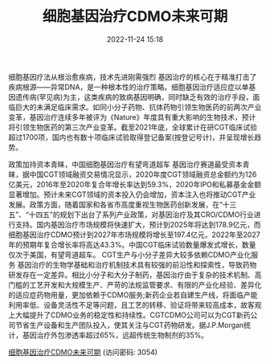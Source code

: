 ﻿---
title: 细胞基因治疗CDMO未来可期
date: 2022-11-24 15:18
tags:
- 医药行业
updated: 
---

细胞基因疗法从根治愈疾病，技术先进刚需强烈
基因治疗的核心在于精准打击了疾病根源——异常DNA，是一种根本性的治疗策略。细胞基因治疗适应症以单基因遗传病(罕见病)为主，这类疾病的致病基因明确，同时缺乏有效的治疗手段，面临巨大的未满足临床需求。如同小分子药物、抗体药物引领生物医药的前两次产业变革，基因治疗连续多年被评为《Nature》年度具有重大影响的生物技术，预计将引领生物医药的第三次产业变革。截至2021年底，全球累计在研CGT临床试验超过1700项，国内也有数十项临床试验取得登记备案(按登记号计)，并呈现增长趋势。
<!-- more -->
政策加持资本青睐，中国细胞基因治疗有望弯道超车
基因治疗赛道最受资本青睐，据中国CGT领域融资交易情况显示，2020年度CGT领域融资总金额约为126亿美元，2016年至2020年复合年增长率达到59.3%，2020年IPO和私募基金金额显著增加。预计未来CGT领域的资本投入仍会增加，资本注入也将推动CGT产业发展。政策方面，随着国家和各省市高度重视生物医药创新发展，在“十三五”、“十四五”的规划下出台了系列产业政策，对基因治疗及其CRO/CDMO行业进行支持。国内基因治疗市场规模将快速扩大，预计到2025年将达到178.9亿元，而细胞基因治疗CDMO预计到2027年市场规模将增长至197.4亿元，2022年至2027年的预期年复合增长率将高达43.3%。中国CGT临床试验数量爆发式增长，数量仅次于美国，有望弯道超车。
CGT生产与小分子差异大较多依赖CDMO产业化服务
基因治疗的生物学基础和治疗机制技术具有较强的前沿性和探索性，导致药物研发存在一定差异。相比小分子和大分子制药，基因治疗由于复杂的技术机制、高门槛的工艺开发和大规模生产、严苛的法规监管要求、有限的产业化经验、差异化的适应症药物用量，更加依赖于CDMO服务;新药企业若自建生产线，将面临产能利用率低、设备灵活性不足等问题，且工艺的转移、验证将带来较高成本，故客观上大幅提升了CDMO业务的稳定性和持续性。CGTCDMO公司可以为CGT新药公司节省生产设备和生产团队投入，使其关注与CGT药物研发。据J.P.Morgan统计，基因治疗外包渗透率超过65%，远超传统生物制剂的35%。

[细胞基因治疗CDMO未来可期](https://url12.ctfile.com/f/3948612-730901854-3da7e0?p=3054)
(访问密码: 3054)

